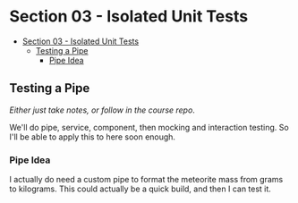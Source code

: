 # Section 03 - Isolated Unit Tests

- [Section 03 - Isolated Unit Tests](#section-03---isolated-unit-tests)
  - [Testing a Pipe](#testing-a-pipe)
    - [Pipe Idea](#pipe-idea)

## Testing a Pipe

*Either just take notes, or follow in the course repo*.  

We'll do pipe, service, component, then mocking and interaction testing.
So I'll be able to apply this to here soon enough.  

### Pipe Idea

I actually do need a custom pipe to format the meteorite mass from grams to kilograms.
This could actually be a quick build, and then I can test it.
